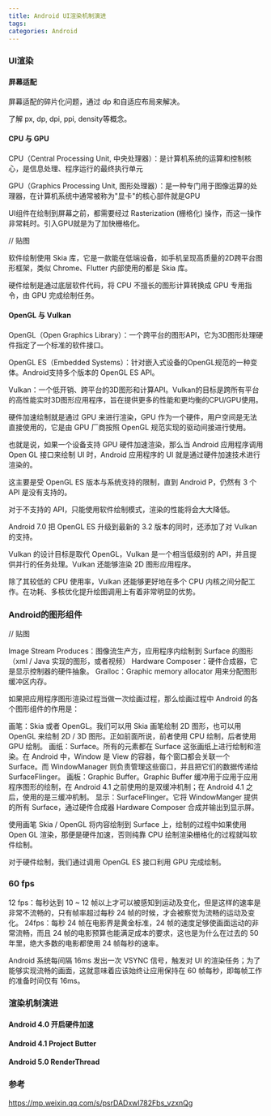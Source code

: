 ```yaml
---
title: Android UI渲染机制演进
tags:
categories: Android
---
```


### UI渲染

#### 屏幕适配

屏幕适配的碎片化问题，通过 dp 和自适应布局来解决。

了解 px, dp, dpi, ppi, density等概念。

#### CPU 与 GPU

CPU（Central Processing Unit, 中央处理器）：是计算机系统的运算和控制核心，是信息处理、程序运行的最终执行单元

GPU（Graphics Processing Unit, 图形处理器）：是一种专门用于图像运算的处理器，在计算机系统中通常被称为"显卡"的核心部件就是GPU

UI组件在绘制到屏幕之前，都需要经过 Rasterization (栅格化) 操作，而这一操作非常耗时。引入GPU就是为了加快栅格化。

// 贴图

软件绘制使用 Skia 库，它是一款能在低端设备，如手机呈现高质量的2D跨平台图形框架，类似 Chrome、Flutter 内部使用的都是 Skia 库。

硬件绘制是通过底层软件代码，将 CPU 不擅长的图形计算转换成 GPU 专用指令，由 GPU 完成绘制任务。

#### OpenGL 与 Vulkan

OpenGL（Open Graphics Library）：一个跨平台的图形API，它为3D图形处理硬件指定了一个标准的软件接口。

OpenGL ES（Embedded Systems）：针对嵌入式设备的OpenGL规范的一种变体。Android支持多个版本的 OpenGL ES API。

Vulkan：一个低开销、跨平台的3D图形和计算API。Vulkan的目标是跨所有平台的高性能实时3D图形应用程序，旨在提供更多的性能和更均衡的CPU/GPU使用。

硬件加速绘制就是通过 GPU 来进行渲染，GPU 作为一个硬件，用户空间是无法直接使用的，它是由 GPU 厂商按照 OpenGL 规范实现的驱动间接进行使用。

也就是说，如果一个设备支持 GPU 硬件加速渲染，那么当 Android 应用程序调用 Open GL 接口来绘制 UI 时，Android 应用程序的 UI 就是通过硬件加速技术进行渲染的。

这主要是受 OpenGL ES 版本与系统支持的限制，直到 Android P，仍然有 3 个 API 是没有支持的。

对于不支持的 API，只能使用软件绘制模式，渲染的性能将会大大降低。

Android 7.0 把 OpenGL ES 升级到最新的 3.2 版本的同时，还添加了对 Vulkan 的支持。

Vulkan 的设计目标是取代 OpenGL，Vulkan 是一个相当低级别的 API，并且提供并行的任务处理。Vulkan 还能够渲染 2D 图形应用程序。

除了其较低的 CPU 使用率，Vulkan 还能够更好地在多个 CPU 内核之间分配工作。在功耗、多核优化提升绘图调用上有着非常明显的优势。

### Android的图形组件

// 贴图

Image Stream Produces：图像流生产方，应用程序内绘制到 Surface 的图形（xml / Java 实现的图形，或者视频）
Hardware Composer：硬件合成器，它是显示控制器的硬件抽象。
Gralloc：Graphic memory allocator 用来分配图形缓冲区内存。

如果把应用程序图形渲染过程当做一次绘画过程，那么绘画过程中 Android 的各个图形组件的作用是：

画笔：Skia 或者 OpenGL。我们可以用 Skia 画笔绘制 2D 图形，也可以用 OpenGL 来绘制 2D / 3D 图形。正如前面所说，前者使用 CPU 绘制，后者使用 GPU 绘制。
画纸：Surface。所有的元素都在 Surface 这张画纸上进行绘制和渲染。在 Android 中，Window 是 View 的容器，每个窗口都会关联一个 Surface。而 WindowManager 则负责管理这些窗口，并且把它们的数据传递给 SurfaceFlinger。
画板：Graphic Buffer。Graphic Buffer 缓冲用于应用于应用程序图形的绘制，在 Android 4.1 之前使用的是双缓冲机制；在 Android 4.1 之后，使用的是三缓冲机制。
显示：SurfaceFlinger。它将 WindowManger 提供的所有 Surface，通过硬件合成器 Hardware Composer 合成并输出到显示屏。

使用画笔 Skia / OpenGL 将内容绘制到 Surface 上，绘制的过程中如果使用 Open GL 渲染，那便是硬件加速，否则纯靠 CPU 绘制渲染栅格化的过程就叫软件绘制。

对于硬件绘制，我们通过调用 OpenGL ES 接口利用 GPU 完成绘制。

### 60 fps

12 fps：每秒达到 10 ~ 12 帧以上才可以被感知到运动及变化，但是这样的速率是非常不流畅的，只有帧率超过每秒 24 帧的时候，才会被察觉为流畅的运动及变化。
24fps：每秒 24 帧在电影界是黄金标准，24 帧的速度足够使画面运动的非常流畅，而且 24 帧的电影预算也能满足成本的要求，这也是为什么在过去的 50 年里，绝大多数的电影都使用 24 帧每秒的速率。

Android 系统每间隔 16ms 发出一次 VSYNC 信号，触发对 UI 的渲染任务；为了能够实现流畅的画面，这就意味着应该始终让应用保持在 60 帧每秒，即每帧工作的准备时间仅有 16ms。

### 渲染机制演进

#### Android 4.0 开启硬件加速

#### Android 4.1 Project Butter

#### Android 5.0 RenderThread

### 参考

https://mp.weixin.qq.com/s/psrDADxwl782Fbs_vzxnQg
